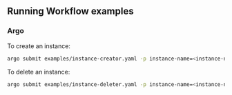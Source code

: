 ## Running Workflow examples

### Argo

To create an instance:
```bash
argo submit examples/instance-creator.yaml -p instance-name=<instance-name> -p instance-namespace=<namespace>
```

To delete an instance:
```bash
argo submit examples/instance-deleter.yaml -p instance-name=<instance-name> -p instance-namespace=<namespace>
```